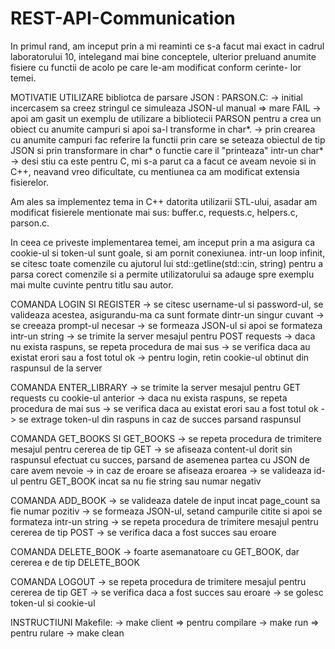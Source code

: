 # REST-API-Communication

In primul rand, am inceput prin a mi reaminti ce s-a facut mai exact in
cadrul laboratorului 10, intelegand mai bine conceptele, ulterior preluand
anumite fisiere cu functii de acolo pe care le-am modificat conform cerinte-
lor temei.

MOTIVATIE UTILIZARE bibliotca de parsare JSON : PARSON.C:
    -> initial incercasem sa creez stringul ce simuleaza JSON-ul manual =>
        mare FAIL
    -> apoi am gasit un exemplu de utilizare a bibliotecii PARSON pentru a
       crea un obiect cu anumite campuri si apoi sa-l transforme in char*.
    -> prin crearea cu anumite campuri fac referire la functii prin care se
       seteaza obiectul de tip JSON si prin transformare in char* o functie
       care il "printeaza" intr-un char*
    -> desi stiu ca este pentru C, mi s-a parut ca a facut ce aveam nevoie
       si in C++, neavand vreo dificultate, cu mentiunea ca am modificat
       extensia fisierelor.

Am ales sa implementez tema in C++ datorita utilizarii STL-ului, asadar am
modificat fisierele mentionate mai sus: buffer.c, requests.c, helpers.c,
parson.c.

In ceea ce priveste implementarea temei, am inceput prin a ma asigura ca
cookie-ul si token-ul sunt goale, si am pornit conexiunea.
intr-un loop infinit, se citesc toate comenzile cu ajutorul lui 
std::getline(std::cin, string) pentru a parsa corect comenzile si a permite
utilizatorului sa adauge spre exemplu mai multe cuvinte pentru titlu sau autor.

COMANDA LOGIN SI REGISTER
    -> se citesc username-ul si password-ul, se valideaza acestea, asigurandu-ma
       ca sunt formate dintr-un singur cuvant
    -> se creeaza prompt-ul necesar
    -> se formeaza JSON-ul si apoi se formateza intr-un string
    -> se trimite la server mesajul pentru POST requests
    -> daca nu exista raspuns, se repeta procedura de mai sus
    -> se verifica daca au existat erori sau a fost totul ok
    -> pentru login, retin cookie-ul obtinut din raspunsul de la server

COMANDA ENTER_LIBRARY
    -> se trimite la server mesajul pentru GET requests cu cookie-ul anterior
    -> daca nu exista raspuns, se repeta procedura de mai sus
    -> se verifica daca au existat erori sau a fost totul ok
    -> se extrage token-ul din raspuns in caz de succes parsand raspunsul

COMANDA GET_BOOKS SI GET_BOOKS
    -> se repeta procedura de trimitere mesajul pentru cererea de tip GET
    -> se afiseaza content-ul dorit sin raspunsul efectuat cu succes, parsand
       de asemenea partea cu JSON de care avem nevoie
    -> in caz de eroare se afiseaza eroarea
    -> se valideaza id-ul pentru GET_BOOK incat sa nu fie string sau numar negativ

COMANDA ADD_BOOK
    -> se valideaza datele de input incat page_count sa fie numar pozitiv
    -> se formeaza JSON-ul, setand campurile citite si apoi se formateza intr-un string
    -> se repeta procedura de trimitere mesajul pentru cererea de tip POST
    -> se verifica daca a fost succes sau eroare

COMANDA DELETE_BOOK
    -> foarte asemanatoare cu GET_BOOK, dar cererea e de tip DELETE_BOOK

COMANDA LOGOUT
    -> se repeta procedura de trimitere mesajul pentru cererea de tip GET
    -> se verifica daca a fost succes sau eroare
    -> se golesc token-ul si cookie-ul

INSTRUCTIUNI Makefile:
    -> make client => pentru compilare
    -> make run    => pentru rulare
    -> make clean

